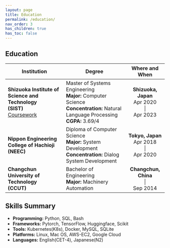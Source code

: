 ```yaml
---
layout: page
title: Education
permalink: /education/
nav_order: 3
has_children: true
has_toc: false
---
```


## Education

|Institution|Degree|Where and When|
|-------------|------------|-----------|
|**Shizuoka Institute of Science and Technology**<br>**(SIST)**<br> [Coursework](../docs/education/index.html)|Master of Systems Engineering<br>**Major:** Computer Science<br> **Concentration:** Natural Language Processing<br>**CGPA:** 3.69/4|**<center>Shizuoka, Japan</center>**<center>Apr 2020<br>  \| <br> Apr 2023</center>|
|**Nippon Engineering College of Hachioji**<br>**(NEEC)**|Diploma of Computer Science<br>**Major:** System Development <br> **Concentration:** Dialog System Development|**<center>Tokyo, Japan</center>**<center>Apr 2018<br>  \|  <br> Apr 2020</center>|
|**Changchun University of Technology**<br>**(CCUT)**|Bachelor of Engineering<br>**Major:** Machinery Automation|**<center>Changchun, China</center>**<center> \| <br> Sep 2014</center>|

## Skills Summary

- **Programming:** Python, SQL, Bash
- **Frameworks:** Pytorch, TensorFlow, Huggingface, Scikit
- **Tools:** Kubernetes(K8s), Docker, MySQL, SQLite
- **Platforms:** Linux, Mac OS, AWS-EC2, Google Cloud
- **Languages:** English(CET-4), Japanese(N2)